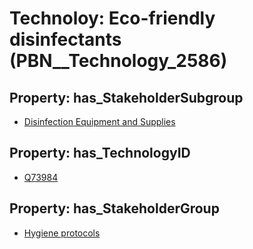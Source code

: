 # Technoloy: __Eco-friendly disinfectants__ (PBN__Technology_2586)

## Property: has_StakeholderSubgroup

* [Disinfection Equipment and Supplies](PBN__TechSubgroup_87)

## Property: has_TechnologyID

* [Q73984](Q73984)

## Property: has_StakeholderGroup

* [Hygiene protocols](PBN__TechGroup_9)

